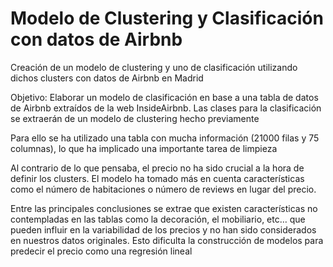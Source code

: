 # Modelo de Clustering y Clasificación con datos de Airbnb
Creación de un modelo de clustering y uno de clasificación utilizando dichos clusters con datos de Airbnb en Madrid

Objetivo: Elaborar un modelo de clasificación en base a una tabla de datos de Airbnb extraídos de la web InsideAirbnb. Las clases para la clasificación se extraerán de un modelo de clustering hecho previamente

Para ello se ha utilizado una tabla con mucha información (21000 filas y 75 columnas), lo que ha implicado una importante tarea de limpieza

Al contrario de lo que pensaba, el precio no ha sido crucial a la hora de definir los clusters. El modelo ha tomado más en cuenta características como el número de habitaciones o número de reviews en lugar del precio.

Entre las principales conclusiones se extrae que existen características no contempladas en las tablas como la decoración, el mobiliario, etc… que pueden influir en la variabilidad de los precios y no han sido considerados en nuestros datos originales. Esto dificulta la construcción de modelos para predecir el precio como una regresión lineal

